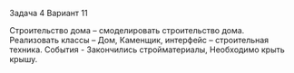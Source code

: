 Задача 4 Вариант 11

Строительство дома – смоделировать строительство дома. Реализовать классы – Дом, Каменщик, интерфейс – строительная техника. События -  Закончились стройматериалы, Необходимо крыть крышу.
